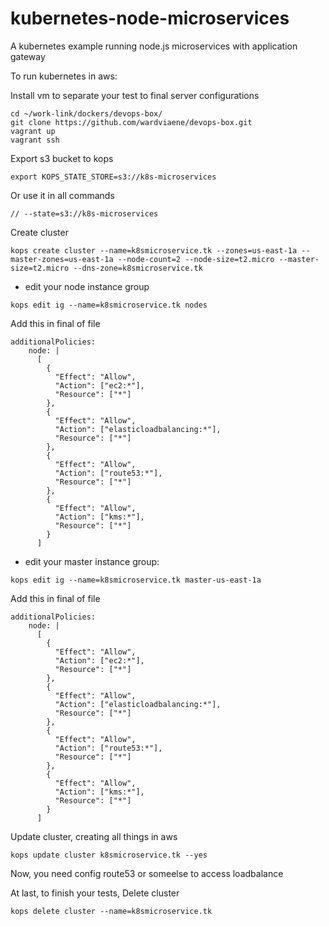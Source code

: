 # kubernetes-node-microservices
A kubernetes example running node.js microservices with application gateway

To run kubernetes in aws:

Install vm to separate your test to final server configurations
```
cd ~/work-link/dockers/devops-box/
git clone https://github.com/wardviaene/devops-box.git
vagrant up
vagrant ssh
```

Export s3 bucket to kops
```
export KOPS_STATE_STORE=s3://k8s-microservices
```
Or use it in all commands
```
// --state=s3://k8s-microservices
```

Create cluster
```
kops create cluster --name=k8smicroservice.tk --zones=us-east-1a --master-zones=us-east-1a --node-count=2 --node-size=t2.micro --master-size=t2.micro --dns-zone=k8smicroservice.tk
```

* edit your node instance group
```
kops edit ig --name=k8smicroservice.tk nodes
```
Add this in final of file
```
additionalPolicies:
    node: |
      [
        {
          "Effect": "Allow",
          "Action": ["ec2:*"],
          "Resource": ["*"]
        },
        {
          "Effect": "Allow",
          "Action": ["elasticloadbalancing:*"],
          "Resource": ["*"]
        },
        {
          "Effect": "Allow",
          "Action": ["route53:*"],
          "Resource": ["*"]
        },
        {
          "Effect": "Allow",
          "Action": ["kms:*"],
          "Resource": ["*"]
        }
      ]
```

* edit your master instance group:
```
kops edit ig --name=k8smicroservice.tk master-us-east-1a
```
Add this in final of file
```
additionalPolicies:
    node: |
      [
        {
          "Effect": "Allow",
          "Action": ["ec2:*"],
          "Resource": ["*"]
        },
        {
          "Effect": "Allow",
          "Action": ["elasticloadbalancing:*"],
          "Resource": ["*"]
        },
        {
          "Effect": "Allow",
          "Action": ["route53:*"],
          "Resource": ["*"]
        },
        {
          "Effect": "Allow",
          "Action": ["kms:*"],
          "Resource": ["*"]
        }
      ]
```

Update cluster, creating all things in aws
```
kops update cluster k8smicroservice.tk --yes
```
Now, you need config route53 or someelse to access loadbalance



At last, to finish your tests, Delete cluster
```
kops delete cluster --name=k8smicroservice.tk
```
